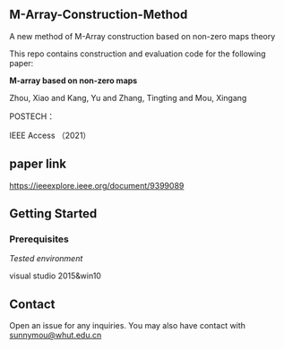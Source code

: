 ## M-Array-Construction-Method

A new method of M-Array construction based on non-zero maps theory

This repo contains construction and evaluation code for the following paper:

**M-array based on non-zero maps**

Zhou, Xiao and Kang, Yu and Zhang, Tingting and Mou, Xingang

POSTECH：

IEEE Access （2021）

## paper link

https://ieeexplore.ieee.org/document/9399089

## Getting Started

### Prerequisites

*Tested environment*

visual studio 2015&win10

## Contact

Open an issue for any inquiries. You may also have contact with  sunnymou@whut.edu.cn